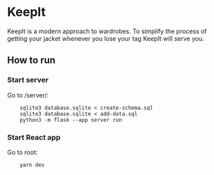 # KeepIt

KeepIt is a modern approach to wardrobes. To simplify the process of getting your jacket whenever you lose your tag KeepIt will serve you.

## How to run
### Start server
Go to /server/:
```
    sqlite3 database.sqlite < create-schema.sql
    sqlite3 database.sqlite < add-data.sql
    python3 -m flask --app server run
```
### Start React app
Go to root:
```
    yarn dev
```